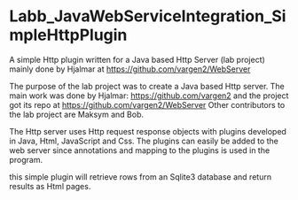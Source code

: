 # Labb_JavaWebServiceIntegration_SimpleHttpPlugin
A simple Http plugin written for a Java based Http Server (lab project) mainly done by Hjalmar at https://github.com/vargen2/WebServer

The purpose of the lab project was to create a Java based Http server.
The main work was done by Hjalmar: https://github.com/vargen2
and the project got its repo at https://github.com/vargen2/WebServer
Other contributors to the lab project are Maksym and Bob.

The Http server uses Http request response objects with plugins developed in Java, Html, JavaScript and Css.
The plugins can easily be added to the web server since annotations and mapping to the plugins is used in the program.

this simple plugin will retrieve rows from an Sqlite3 database and return results as Html pages.
